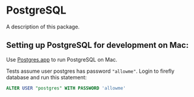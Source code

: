 # PostgreSQL

A description of this package.

## Setting up PostgreSQL for development on Mac:

Use [Postgres.app][Postgres.app] to run PostgreSQL on Mac.

[Postgres.app]: https://postgresapp.com

Tests assume user postgres has password `"allowme"`.
Login to firefly database and run this statement:

```sql
ALTER USER "postgres" WITH PASSWORD 'allowme'
```
